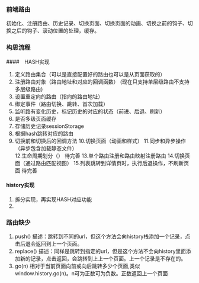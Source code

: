 ### 前端路由


初始化、注册路由、历史记录、切换页面、切换页面的动画、切换之前的钩子、切换之后的钩子、滚动位置的处理，缓存。

### 构思流程
####　HASH实现
1. 定义路由集合（可以是直接配置好的路由也可以是从页面获取的）
2. 注册路由对象（路由地址和对应的回调函数） (现在只支持单层级路由不支持多层级路由)
3. 设置重定向的路由（指向的路由地址）
4. 绑定事件（路由切换、跳转、首次加载）
5. 监听路有变化历史，标记历史的对应的状态（前进、后退、刷新）
6. 是否多级页面缓存
7. 存储历史记录sessionStorage
8. 根据hash跳转对应的路由
9. 切换前和切换后的回调方法
10.切换页面（动画和样式）
11.同步和异步操作（异步包含加载静态文件）   
12.生命周期划分（）   待完善
13.单个路由注册和路由映射注册路由
14.切换页面（通过路由匹配视图）
15.列表跳转到详情页时，执行后退操作，不刷新页面   待完善


#### history实现
1. 拆分实现，再实现HASH对应功能
2. 

### 路由缺少
1. push() 
描述：跳转到不同的url，但这个方法会向history栈添加一个记录，点击后退会返回到上一个页面。
2. replace()
描述：同样是跳转到指定的url，但是这个方法不会向history里面添加新的记录，点击返回，会跳转到上上一个页面。上一个记录是不存在的。
3. go(n)
相对于当前页面向前或向后跳转多少个页面,类似 window.history.go(n)。n可为正数可为负数。正数返回上一个页面

